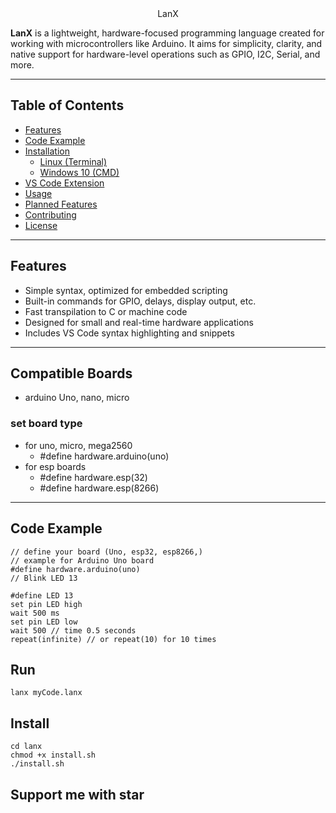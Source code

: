 <div align="center">LanX</div>

**LanX** is a lightweight, hardware-focused programming language created for working with microcontrollers like Arduino. It aims for simplicity, clarity, and native support for hardware-level operations such as GPIO, I2C, Serial, and more.

---

## Table of Contents

- [Features](#features)
- [Code Example](#code-example)
- [Installation](#installation)
  - [Linux (Terminal)](#linux-terminal)
  - [Windows 10 (CMD)](#windows-10-cmd)
- [VS Code Extension](#vs-code-extension)
- [Usage](#usage)
- [Planned Features](#planned-features)
- [Contributing](#contributing)
- [License](#license)

---

## Features

- Simple syntax, optimized for embedded scripting
- Built-in commands for GPIO, delays, display output, etc.
- Fast transpilation to C or machine code
- Designed for small and real-time hardware applications
- Includes VS Code syntax highlighting and snippets

---
## Compatible Boards
- arduino Uno, nano, micro
### set board type
- for uno, micro, mega2560
  - #define hardware.arduino(uno)
- for esp boards
  - #define hardware.esp(32)
  - #define hardware.esp(8266)

---
## Code Example

```
// define your board (Uno, esp32, esp8266,)
// example for Arduino Uno board
#define hardware.arduino(uno)
// Blink LED 13

#define LED 13
set pin LED high
wait 500 ms
set pin LED low
wait 500 // time 0.5 seconds
repeat(infinite) // or repeat(10) for 10 times

```
## Run
```
lanx myCode.lanx
```

## Install
``` git clone https://github.com/Fattcat/lanx.git
cd lanx
chmod +x install.sh
./install.sh
```
## Support me with star

